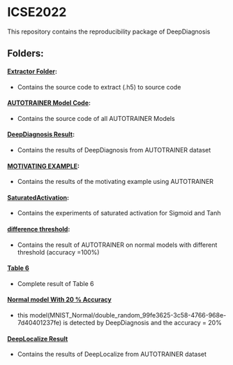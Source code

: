 # ICSE2022
This repository contains the reproducibility package of DeepDiagnosis


## Folders:
#### [Extractor Folder](https://github.com/DeepDiagnosis/ICSE2022/tree/main/Extractor): 
* Contains the source code to extract (.h5) to source code
#### [AUTOTRAINER Model Code](https://github.com/DeepDiagnosis/ICSE2022/tree/main/AUTOTRAINER%20Model%20Code):
* Contains the source code of all AUTOTRAINER Models
#### [DeepDiagnosis Result](https://github.com/DeepDiagnosis/ICSE2022/tree/main/DeepDiagnosis%20Result):
* Contains the results of DeepDiagnosis from AUTOTRAINER dataset
#### [MOTIVATING EXAMPLE](https://github.com/DeepDiagnosis/ICSE2022/tree/main/MOTIVATING%20EXAMPLE/31880720):
* Contains the results of the motivating example using AUTOTRAINER
#### [SaturatedActivation](https://github.com/DeepDiagnosis/ICSE2022/tree/main/SaturatedActivation):
* Contains the experiments of saturated activation for Sigmoid and Tanh
#### [difference threshold](https://github.com/DeepDiagnosis/ICSE2022/tree/main/difference%20threshold):
* Contains the result of AUTOTRAINER on normal models with different threshold (accuracy =100%)
#### [Table 6](https://github.com/DeepDiagnosis/ICSE2022/tree/main/Table%206)
* Complete result of Table 6
#### [Normal model With 20 % Accuracy](https://github.com/DeepDiagnosis/ICSE2022/tree/main/MNIST_Normal/double_random_99fe3625-3c58-4766-968e-7d40401237fe)
* this model(MNIST_Normal/double_random_99fe3625-3c58-4766-968e-7d40401237fe) is detected by DeepDiagnosis and the accuracy = 20%
#### [DeepLocalize Result](https://github.com/DeepDiagnosis/ICSE2022/tree/main/DeepLocalize%20Result)
* Contains the results of DeepLocalize from AUTOTRAINER dataset




